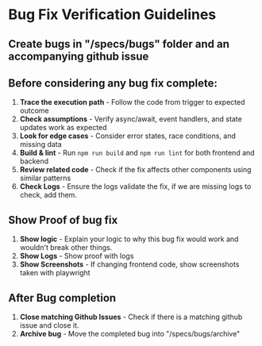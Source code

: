 # Bug Fix Verification Guidelines

## Create bugs in "/specs/bugs" folder and an accompanying github issue

## Before considering any bug fix complete:

1. **Trace the execution path** - Follow the code from trigger to expected outcome
2. **Check assumptions** - Verify async/await, event handlers, and state updates work as expected
3. **Look for edge cases** - Consider error states, race conditions, and missing data
4. **Build & lint** - Run `npm run build` and `npm run lint` for both frontend and backend
5. **Review related code** - Check if the fix affects other components using similar patterns
6. **Check Logs** - Ensure the logs validate the fix, if we are missing logs to check, add them.

## Show Proof of bug fix

1. **Show logic** - Explain your logic to why this bug fix would work and wouldn't break other things.
2. **Show Logs** - Show proof with logs
3. **Show Screenshots** - If changing frontend code, show screenshots taken with playwright

## After Bug completion

1. **Close matching Github Issues** - Check if there is a matching github issue and close it.
2. **Archive bug** - Move the completed bug into "/specs/bugs/archive"
